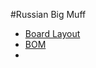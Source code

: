 
#Russian Big Muff

<ul>
  <li><a href="BMP_RussianClone-brd.svg">Board Layout</a></li>
  <li><a href="BMP_RussianClone">BOM</a><li>
</ul>

